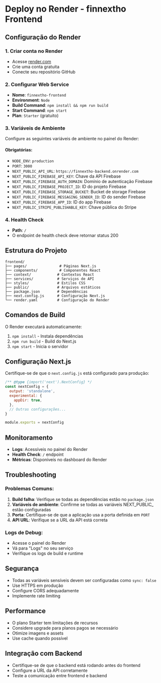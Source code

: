 # Deploy no Render - finnextho Frontend

## Configuração do Render

### 1. Criar conta no Render
- Acesse [render.com](https://render.com)
- Crie uma conta gratuita
- Conecte seu repositório GitHub

### 2. Configurar Web Service
- **Nome**: `finnextho-frontend`
- **Environment**: `Node`
- **Build Command**: `npm install && npm run build`
- **Start Command**: `npm start`
- **Plan**: `Starter` (gratuito)

### 3. Variáveis de Ambiente
Configure as seguintes variáveis de ambiente no painel do Render:

#### Obrigatórias:
- `NODE_ENV`: `production`
- `PORT`: `3000`
- `NEXT_PUBLIC_API_URL`: `https://finnextho-backend.onrender.com`
- `NEXT_PUBLIC_FIREBASE_API_KEY`: Chave da API Firebase
- `NEXT_PUBLIC_FIREBASE_AUTH_DOMAIN`: Domínio de autenticação Firebase
- `NEXT_PUBLIC_FIREBASE_PROJECT_ID`: ID do projeto Firebase
- `NEXT_PUBLIC_FIREBASE_STORAGE_BUCKET`: Bucket de storage Firebase
- `NEXT_PUBLIC_FIREBASE_MESSAGING_SENDER_ID`: ID do sender Firebase
- `NEXT_PUBLIC_FIREBASE_APP_ID`: ID do app Firebase
- `NEXT_PUBLIC_STRIPE_PUBLISHABLE_KEY`: Chave pública do Stripe

### 4. Health Check
- **Path**: `/`
- O endpoint de health check deve retornar status 200

## Estrutura do Projeto

```
frontend/
├── pages/               # Páginas Next.js
├── components/          # Componentes React
├── context/            # Contextos React
├── services/           # Serviços de API
├── styles/             # Estilos CSS
├── public/             # Arquivos estáticos
├── package.json        # Dependências
├── next.config.js      # Configuração Next.js
└── render.yaml         # Configuração do Render
```

## Comandos de Build

O Render executará automaticamente:
1. `npm install` - Instala dependências
2. `npm run build` - Build do Next.js
3. `npm start` - Inicia o servidor

## Configuração Next.js

Certifique-se de que o `next.config.js` está configurado para produção:

```javascript
/** @type {import('next').NextConfig} */
const nextConfig = {
  output: 'standalone',
  experimental: {
    appDir: true,
  },
  // Outras configurações...
}

module.exports = nextConfig
```

## Monitoramento

- **Logs**: Acessíveis no painel do Render
- **Health Check**: `/` endpoint
- **Métricas**: Disponíveis no dashboard do Render

## Troubleshooting

### Problemas Comuns:
1. **Build falha**: Verifique se todas as dependências estão no `package.json`
2. **Variáveis de ambiente**: Confirme se todas as variáveis NEXT_PUBLIC_ estão configuradas
3. **Porta**: Certifique-se de que a aplicação usa a porta definida em `PORT`
4. **API URL**: Verifique se a URL da API está correta

### Logs de Debug:
- Acesse o painel do Render
- Vá para "Logs" no seu serviço
- Verifique os logs de build e runtime

## Segurança

- Todas as variáveis sensíveis devem ser configuradas como `sync: false`
- Use HTTPS em produção
- Configure CORS adequadamente
- Implemente rate limiting

## Performance

- O plano Starter tem limitações de recursos
- Considere upgrade para planos pagos se necessário
- Otimize imagens e assets
- Use cache quando possível

## Integração com Backend

- Certifique-se de que o backend está rodando antes do frontend
- Configure a URL da API corretamente
- Teste a comunicação entre frontend e backend 
